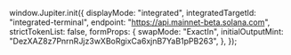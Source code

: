window.Jupiter.init({
  displayMode: "integrated",
  integratedTargetId: "integrated-terminal",
  endpoint: "https://api.mainnet-beta.solana.com",
  strictTokenList: false,
  formProps: {
    swapMode: "ExactIn",
    initialOutputMint: "DezXAZ8z7PnrnRJjz3wXBoRgixCa6xjnB7YaB1pPB263",
  },
});
